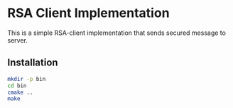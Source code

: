 # RSA Client Implementation

This is a simple RSA-client implementation that sends secured message to server.

## Installation

```bash
mkdir -p bin
cd bin
cmake ..
make
```
